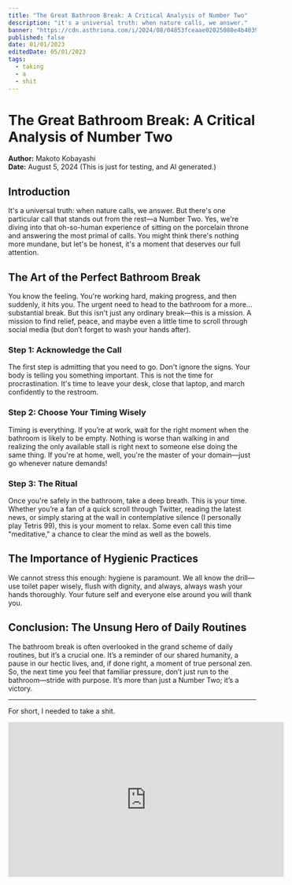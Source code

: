 ```yaml
---
title: "The Great Bathroom Break: A Critical Analysis of Number Two"
description: "it's a universal truth: when nature calls, we answer."
banner: "https://cdn.asthriona.com/i/2024/08/04853fceaae02025080e4b40392ff247.png"
published: false
date: 01/01/2023
editedDate: 05/01/2023
tags:
  - taking
  - a
  - shit
---
```


# The Great Bathroom Break: A Critical Analysis of Number Two

**Author:** Makoto Kobayashi  
**Date:** August 5, 2024
(This is just for testing, and AI generated.)

## Introduction

It's a universal truth: when nature calls, we answer. But there's one particular call that stands out from the rest—a Number Two. Yes, we're diving into that oh-so-human experience of sitting on the porcelain throne and answering the most primal of calls. You might think there's nothing more mundane, but let's be honest, it's a moment that deserves our full attention.

## The Art of the Perfect Bathroom Break

You know the feeling. You're working hard, making progress, and then suddenly, it hits you. The urgent need to head to the bathroom for a more... substantial break. But this isn't just any ordinary break—this is a mission. A mission to find relief, peace, and maybe even a little time to scroll through social media (but don’t forget to wash your hands after).

### Step 1: Acknowledge the Call

The first step is admitting that you need to go. Don't ignore the signs. Your body is telling you something important. This is not the time for procrastination. It's time to leave your desk, close that laptop, and march confidently to the restroom.

### Step 2: Choose Your Timing Wisely

Timing is everything. If you’re at work, wait for the right moment when the bathroom is likely to be empty. Nothing is worse than walking in and realizing the only available stall is right next to someone else doing the same thing. If you're at home, well, you're the master of your domain—just go whenever nature demands!

### Step 3: The Ritual

Once you're safely in the bathroom, take a deep breath. This is your time. Whether you’re a fan of a quick scroll through Twitter, reading the latest news, or simply staring at the wall in contemplative silence (I personally play Tetris 99), this is your moment to relax. Some even call this time "meditative," a chance to clear the mind as well as the bowels.

## The Importance of Hygienic Practices

We cannot stress this enough: hygiene is paramount. We all know the drill—use toilet paper wisely, flush with dignity, and always, always wash your hands thoroughly. Your future self and everyone else around you will thank you.

## Conclusion: The Unsung Hero of Daily Routines

The bathroom break is often overlooked in the grand scheme of daily routines, but it’s a crucial one. It’s a reminder of our shared humanity, a pause in our hectic lives, and, if done right, a moment of true personal zen. So, the next time you feel that familiar pressure, don’t just run to the bathroom—stride with purpose. It’s more than just a Number Two; it’s a victory.

---

For short, I needed to take a shit.

<iframe width="560" height="315" src="https://www.youtube.com/embed/1vdgN13ptXo?si=mPn7mxPr1_beoVYa" title="YouTube video player" frameborder="0" allow="accelerometer; autoplay; clipboard-write; encrypted-media; gyroscope; picture-in-picture; web-share" referrerpolicy="strict-origin-when-cross-origin" allowfullscreen></iframe>